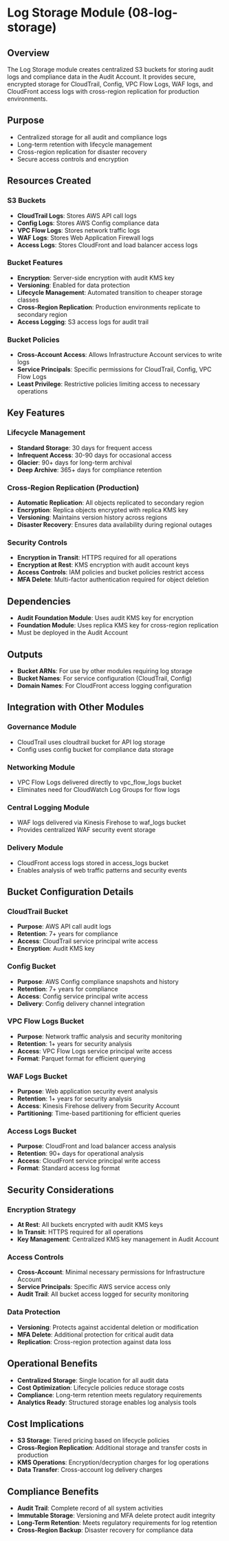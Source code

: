 # Log Storage Module (08-log-storage)

## Overview
The Log Storage module creates centralized S3 buckets for storing audit logs and compliance data in the Audit Account. It provides secure, encrypted storage for CloudTrail, Config, VPC Flow Logs, WAF logs, and CloudFront access logs with cross-region replication for production environments.

## Purpose
- Centralized storage for all audit and compliance logs
- Long-term retention with lifecycle management
- Cross-region replication for disaster recovery
- Secure access controls and encryption

## Resources Created

### S3 Buckets
- **CloudTrail Logs**: Stores AWS API call logs
- **Config Logs**: Stores AWS Config compliance data
- **VPC Flow Logs**: Stores network traffic logs
- **WAF Logs**: Stores Web Application Firewall logs
- **Access Logs**: Stores CloudFront and load balancer access logs

### Bucket Features
- **Encryption**: Server-side encryption with audit KMS key
- **Versioning**: Enabled for data protection
- **Lifecycle Management**: Automated transition to cheaper storage classes
- **Cross-Region Replication**: Production environments replicate to secondary region
- **Access Logging**: S3 access logs for audit trail

### Bucket Policies
- **Cross-Account Access**: Allows Infrastructure Account services to write logs
- **Service Principals**: Specific permissions for CloudTrail, Config, VPC Flow Logs
- **Least Privilege**: Restrictive policies limiting access to necessary operations

## Key Features

### Lifecycle Management
- **Standard Storage**: 30 days for frequent access
- **Infrequent Access**: 30-90 days for occasional access
- **Glacier**: 90+ days for long-term archival
- **Deep Archive**: 365+ days for compliance retention

### Cross-Region Replication (Production)
- **Automatic Replication**: All objects replicated to secondary region
- **Encryption**: Replica objects encrypted with replica KMS key
- **Versioning**: Maintains version history across regions
- **Disaster Recovery**: Ensures data availability during regional outages

### Security Controls
- **Encryption in Transit**: HTTPS required for all operations
- **Encryption at Rest**: KMS encryption with audit account keys
- **Access Controls**: IAM policies and bucket policies restrict access
- **MFA Delete**: Multi-factor authentication required for object deletion

## Dependencies
- **Audit Foundation Module**: Uses audit KMS key for encryption
- **Foundation Module**: Uses replica KMS key for cross-region replication
- Must be deployed in the Audit Account

## Outputs
- **Bucket ARNs**: For use by other modules requiring log storage
- **Bucket Names**: For service configuration (CloudTrail, Config)
- **Domain Names**: For CloudFront access logging configuration

## Integration with Other Modules

### Governance Module
- CloudTrail uses cloudtrail bucket for API log storage
- Config uses config bucket for compliance data storage

### Networking Module
- VPC Flow Logs delivered directly to vpc_flow_logs bucket
- Eliminates need for CloudWatch Log Groups for flow logs

### Central Logging Module
- WAF logs delivered via Kinesis Firehose to waf_logs bucket
- Provides centralized WAF security event storage

### Delivery Module
- CloudFront access logs stored in access_logs bucket
- Enables analysis of web traffic patterns and security events

## Bucket Configuration Details

### CloudTrail Bucket
- **Purpose**: AWS API call audit logs
- **Retention**: 7+ years for compliance
- **Access**: CloudTrail service principal write access
- **Encryption**: Audit KMS key

### Config Bucket
- **Purpose**: AWS Config compliance snapshots and history
- **Retention**: 7+ years for compliance
- **Access**: Config service principal write access
- **Delivery**: Config delivery channel integration

### VPC Flow Logs Bucket
- **Purpose**: Network traffic analysis and security monitoring
- **Retention**: 1+ years for security analysis
- **Access**: VPC Flow Logs service principal write access
- **Format**: Parquet format for efficient querying

### WAF Logs Bucket
- **Purpose**: Web application security event analysis
- **Retention**: 1+ years for security analysis
- **Access**: Kinesis Firehose delivery from Security Account
- **Partitioning**: Time-based partitioning for efficient queries

### Access Logs Bucket
- **Purpose**: CloudFront and load balancer access analysis
- **Retention**: 90+ days for operational analysis
- **Access**: CloudFront service principal write access
- **Format**: Standard access log format

## Security Considerations

### Encryption Strategy
- **At Rest**: All buckets encrypted with audit KMS keys
- **In Transit**: HTTPS required for all operations
- **Key Management**: Centralized KMS key management in Audit Account

### Access Controls
- **Cross-Account**: Minimal necessary permissions for Infrastructure Account
- **Service Principals**: Specific AWS service access only
- **Audit Trail**: All bucket access logged for security monitoring

### Data Protection
- **Versioning**: Protects against accidental deletion or modification
- **MFA Delete**: Additional protection for critical audit data
- **Replication**: Cross-region protection against data loss

## Operational Benefits
- **Centralized Storage**: Single location for all audit data
- **Cost Optimization**: Lifecycle policies reduce storage costs
- **Compliance**: Long-term retention meets regulatory requirements
- **Analytics Ready**: Structured storage enables log analysis tools

## Cost Implications
- **S3 Storage**: Tiered pricing based on lifecycle policies
- **Cross-Region Replication**: Additional storage and transfer costs in production
- **KMS Operations**: Encryption/decryption charges for log operations
- **Data Transfer**: Cross-account log delivery charges

## Compliance Benefits
- **Audit Trail**: Complete record of all system activities
- **Immutable Storage**: Versioning and MFA delete protect audit integrity
- **Long-Term Retention**: Meets regulatory requirements for log retention
- **Cross-Region Backup**: Disaster recovery for compliance data